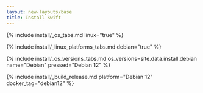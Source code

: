 ```yaml
---
layout: new-layouts/base
title: Install Swift
---
```


{% include install/_os_tabs.md linux="true" %}

{% include install/_linux_platforms_tabs.md debian="true" %}

{% include install/_os_versions_tabs.md os_versions=site.data.install.debian  name="Debian" pressed="Debian 12" %}

{% include install/_build_release.md platform="Debian 12" docker_tag="debian12" %}
